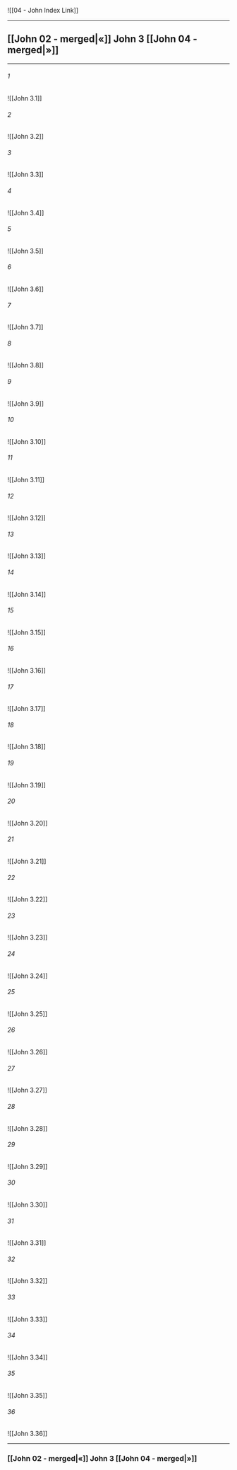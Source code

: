 ![[04 - John Index Link]]

---
##  [[John 02 - merged|«]] John 3 [[John 04 - merged|»]]

---

###### 1
![[John 3.1]] 

###### 2
![[John 3.2]] 

###### 3
![[John 3.3]] 

###### 4
![[John 3.4]]

###### 5 
![[John 3.5]] 

###### 6
![[John 3.6]] 

###### 7
![[John 3.7]] 

###### 8
![[John 3.8]] 

###### 9
![[John 3.9]] 

###### 10
![[John 3.10]] 

###### 11
![[John 3.11]] 

###### 12
![[John 3.12]]

###### 13
![[John 3.13]] 

###### 14
![[John 3.14]] 

###### 15
![[John 3.15]]

###### 16
![[John 3.16]] 

###### 17
![[John 3.17]]

###### 18
![[John 3.18]] 

###### 19
![[John 3.19]] 

###### 20
![[John 3.20]]

###### 21
![[John 3.21]] 

###### 22
![[John 3.22]] 

###### 23
![[John 3.23]]

###### 24
![[John 3.24]] 

###### 25
![[John 3.25]]

###### 26
![[John 3.26]] 

###### 27
![[John 3.27]] 

###### 28
![[John 3.28]]

###### 29
![[John 3.29]] 

###### 30
![[John 3.30]] 

###### 31
![[John 3.31]] 

###### 32
![[John 3.32]] 

###### 33
![[John 3.33]]

###### 34
![[John 3.34]] 

###### 35
![[John 3.35]]

###### 36
![[John 3.36]] 


---
###  [[John 02 - merged|«]] John 3 [[John 04 - merged|»]]